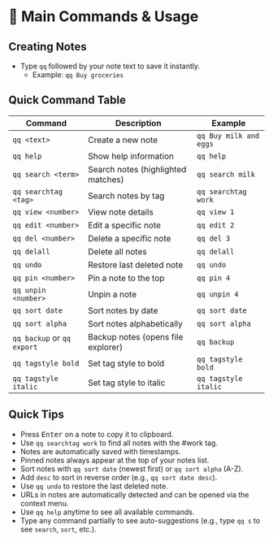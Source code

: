 # 🔧 Main Commands & Usage

## Creating Notes

- Type `qq` followed by your note text to save it instantly.
  - Example: `qq Buy groceries`

## Quick Command Table

| Command                       | Description                            | Example                |
|-------------------------------|----------------------------------------|------------------------|
| `qq <text>`                   | Create a new note                      | `qq Buy milk and eggs` |
| `qq help`                     | Show help information                  | `qq help`              |
| `qq search <term>`            | Search notes (highlighted matches)     | `qq search milk`       |
| `qq searchtag <tag>`          | Search notes by tag                    | `qq searchtag work`    |
| `qq view <number>`            | View note details                      | `qq view 1`            |
| `qq edit <number>`            | Edit a specific note                   | `qq edit 2`            |
| `qq del <number>`             | Delete a specific note                 | `qq del 3`             |
| `qq delall`                   | Delete all notes                       | `qq delall`            |
| `qq undo`                     | Restore last deleted note              | `qq undo`              |
| `qq pin <number>`             | Pin a note to the top                  | `qq pin 4`             |
| `qq unpin <number>`           | Unpin a note                           | `qq unpin 4`           |
| `qq sort date`                | Sort notes by date                     | `qq sort date`         |
| `qq sort alpha`               | Sort notes alphabetically              | `qq sort alpha`        |
| `qq backup` or `qq export`    | Backup notes (opens file explorer)     | `qq backup`            |
| `qq tagstyle bold`            | Set tag style to bold                  | `qq tagstyle bold`     |
| `qq tagstyle italic`          | Set tag style to italic                | `qq tagstyle italic`   |

## Quick Tips

- Press <kbd>Enter</kbd> on a note to copy it to clipboard.
- Use `qq searchtag work` to find all notes with the #work tag.
- Notes are automatically saved with timestamps.
- Pinned notes always appear at the top of your notes list.
- Sort notes with `qq sort date` (newest first) or `qq sort alpha` (A-Z).
- Add `desc` to sort in reverse order (e.g., `qq sort date desc`).
- Use `qq undo` to restore the last deleted note.
- URLs in notes are automatically detected and can be opened via the context menu.
- Use `qq help` anytime to see all available commands.
- Type any command partially to see auto-suggestions (e.g., type `qq s` to see `search`, `sort`, etc.).
